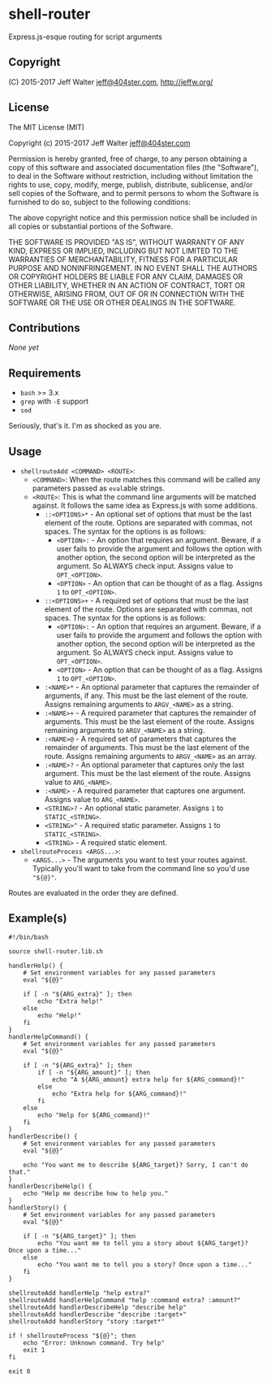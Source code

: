 shell-router
============

Express.js-esque routing for script arguments

Copyright
---------
(C) 2015-2017 Jeff Walter <jeff@404ster.com>, http://jeffw.org/

License
-------

The MIT License (MIT)

Copyright (c) 2015-2017 Jeff Walter <jeff@404ster.com>

Permission is hereby granted, free of charge, to any person obtaining a copy
of this software and associated documentation files (the "Software"), to deal
in the Software without restriction, including without limitation the rights
to use, copy, modify, merge, publish, distribute, sublicense, and/or sell
copies of the Software, and to permit persons to whom the Software is
furnished to do so, subject to the following conditions:

The above copyright notice and this permission notice shall be included in all
copies or substantial portions of the Software.

THE SOFTWARE IS PROVIDED "AS IS", WITHOUT WARRANTY OF ANY KIND, EXPRESS OR
IMPLIED, INCLUDING BUT NOT LIMITED TO THE WARRANTIES OF MERCHANTABILITY,
FITNESS FOR A PARTICULAR PURPOSE AND NONINFRINGEMENT. IN NO EVENT SHALL THE
AUTHORS OR COPYRIGHT HOLDERS BE LIABLE FOR ANY CLAIM, DAMAGES OR OTHER
LIABILITY, WHETHER IN AN ACTION OF CONTRACT, TORT OR OTHERWISE, ARISING FROM,
OUT OF OR IN CONNECTION WITH THE SOFTWARE OR THE USE OR OTHER DEALINGS IN THE
SOFTWARE.

Contributions
-------------
*None yet*

Requirements
------------
* `bash` >= 3.x
* `grep` with `-E` support
* `sed`

Seriously, that's it. I'm as shocked as you are.

Usage
-----

* `shellrouteAdd <COMMAND> <ROUTE>`:
    * `<COMMAND>`: When the route matches this command will be called any parameters passed as `eval`able strings.
    * `<ROUTE>`: This is what the command line arguments will be matched against. It follows the same idea as Express.js with some additions.
        * `::<OPTIONS>*` - An optional set of options that must be the last element of the route. Options are separated with commas, not spaces. The syntax for the options is as follows:
            * `<OPTION>:` - An option that requires an argument. Beware, if a user fails to provide the argument and follows the option with another option, the second option will be interpreted as the argument. So ALWAYS check input. Assigns value to `OPT_<OPTION>`.
            * `<OPTION>` - An option that can be thought of as a flag. Assigns `1` to `OPT_<OPTION>`.
        * `::<OPTIONS>+` - A required set of options that must be the last element of the route. Options are separated with commas, not spaces. The syntax for the options is as follows:
            * `<OPTION>:` - An option that requires an argument. Beware, if a user fails to provide the argument and follows the option with another option, the second option will be interpreted as the argument. So ALWAYS check input. Assigns value to `OPT_<OPTION>`.
            * `<OPTION>` - An option that can be thought of as a flag. Assigns `1` to `OPT_<OPTION>`.
        * `:<NAME>*` - An optional parameter that captures the remainder of arguments, if any. This must be the last element of the route. Assigns remaining arguments to `ARGV_<NAME>` as a string.
        * `:<NAME>+` - A required parameter that captures the remainder of arguments. This must be the last element of the route. Assigns remaining arguments to `ARGV_<NAME>` as a string.
        * `:<NAME>@` - A required set of parameters that captures the remainder of arguments. This must be the last element of the route. Assigns remaining arguments to `ARGV_<NAME>` as an array.
        * `:<NAME>?` - An optional parameter that captures only the last argument. This must be the last element of the route. Assigns value to `ARG_<NAME>`.
        * `:<NAME>` - A required parameter that captures one argument. Assigns value to `ARG_<NAME>`.
        * `<STRING>?` - An optional static parameter. Assigns `1` to `STATIC_<STRING>`.
        * `<STRING>^` - A required static parameter. Assigns `1` to `STATIC_<STRING>`.
        * `<STRING>` - A required static element.
* `shellrouteProcess <ARGS...>`:
    * `<ARGS...>` - The arguments you want to test your routes against. Typically you'll want to take from the command line so you'd use `"${@}"`.

Routes are evaluated in the order they are defined.

Example(s)
----------

    #!/bin/bash

    source shell-router.lib.sh

    handlerHelp() {
        # Set environment variables for any passed parameters
        eval "${@}"

        if [ -n "${ARG_extra}" ]; then
            echo "Extra help!"
        else
            echo "Help!"
        fi
    }
    handlerHelpCommand() {
        # Set environment variables for any passed parameters
        eval "${@}"

        if [ -n "${ARG_extra}" ]; then
            if [ -n "${ARG_amount}" ]; then
                echo "A ${ARG_amount} extra help for ${ARG_command}!"
            else
                echo "Extra help for ${ARG_command}!"
            fi
        else
            echo "Help for ${ARG_command}!"
        fi
    }
    handlerDescribe() {
        # Set environment variables for any passed parameters
        eval "${@}"

        echo "You want me to describe ${ARG_target}? Sorry, I can't do that."
    }
    handlerDescribeHelp() {
        echo "Help me describe how to help you."
    }
    handlerStory() {
        # Set environment variables for any passed parameters
        eval "${@}"

        if [ -n "${ARG_target}" ]; then
            echo "You want me to tell you a story about ${ARG_target}? Once upon a time..."
        else
            echo "You want me to tell you a story? Once upon a time..."
        fi
    }

    shellrouteAdd handlerHelp "help extra?"
    shellrouteAdd handlerHelpCommand "help :command extra? :amount?"
    shellrouteAdd handlerDescribeHelp "describe help"
    shellrouteAdd handlerDescribe "describe :target+"
    shellrouteAdd handlerStory "story :target*"

    if ! shellrouteProcess "${@}"; then
        echo "Error: Unknown command. Try help"
        exit 1
    fi

    exit 0
